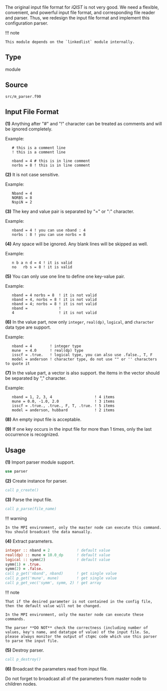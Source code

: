 The original input file format for *iQIST* is not very good. We need a flexible, convenient, and powerful input file format, and corresponding file reader and parser. Thus, we redesign the input file format and implement this configuration parser.

!!! note

    This module depends on the `linkedlist` module internally.

## Type

module

## Source

`src/m_parser.f90`

## Input File Format

**(1)** Anything after "#" and "!" character can be treated as comments and will be ignored completely.

Example:

```text
   # this is a comment line
   ! this is a comment line

   nband = 4 # this is in line comment
   norbs = 8 ! this is in line comment
```

**(2)** It is not case sensitive.

Example:

```text
   Nband = 4
   NORBS = 8
   NspiN = 2
```

**(3)** The key and value pair is separated by "=" or ":" character.

Example:

```text
   nband = 4 ! you can use nband : 4
   norbs : 8 ! you can use norbs = 8
```

**(4)** Any space will be ignored. Any blank lines will be skipped as well.

Example:

```text
   n b a n d = 4 ! it is valid
   no   rb s = 8 ! it is valid
```

**(5)** You can only use one line to define one key-value pair.

Example:

```text
   nband = 4 norbs = 8  ! it is not valid
   nband = 4, norbs = 8 ! it is not valid
   nband = 4; norbs = 8 ! it is not valid
   nband =              !
   4                    ! it is not valid
```

**(6)** In the value part, now only `integer`, `real(dp)`, `logical`, and `character` data type are support.

Example:

```text
   nband = 4        ! integer type
   mune  = 4.0      ! real(dp) type
   isscf = .true.   ! logical type, you can also use .false., T, F
   model = anderson ! character type, do not use "" or '' characters to quote it
```

**(7)** In the value part, a vector is also support. the items in the vector should be separated by "," character.

Example:

```text
   nband = 1, 2, 3, 4                   ! 4 items
   mune = 0.0, -1.0, 2.0                ! 3 items
   isscf = .true., .true., F, T, .true. ! 5 items
   model = anderson, hubbard            ! 2 items
```

**(8)** An empty input file is acceptable.

**(9)** If one key occurs in the input file for more than 1 times, only the last occurrence is recognized.

## Usage

**(1)** Import parser module support.

```fortran
use parser
```

**(2)** Create instance for parser.

```fortran
call p_create()
```

**(3)** Parse the input file.

```fortran
call p_parse(file_name)
```

!!! warning

    In the MPI environment, only the master node can execute this command. You should broadcast the data manually.

**(4)** Extract parameters.

```fortran
integer :: nband = 2            ! default value
real(dp) :: mune = 10.0_dp      ! default value
logical :: symm(2)              ! default value
symm(1) = .true.
symm(2) = .false.
call p_get('nband', nband)      ! get single value
call p_get('mune', mune)        ! get single value
call p_get_vec('symm', symm, 2) ! get array
```

!!! note

    That if the desired parameter is not contained in the config file, then the default value will not be changed.

    In the MPI environment, only the master node can execute these commands.

    The parser **DO NOT** check the correctness (including number of values, key's name, and datatype of value) of the input file. So, please always monitor the output of ctqmc code which use this parser to parse the input file.

**(5)** Destroy parser.

```fortran
call p_destroy()
```

**(6)** Broadcast the parameters read from input file.

Do not forget to broadcast all of the parameters from master node to children nodes.
